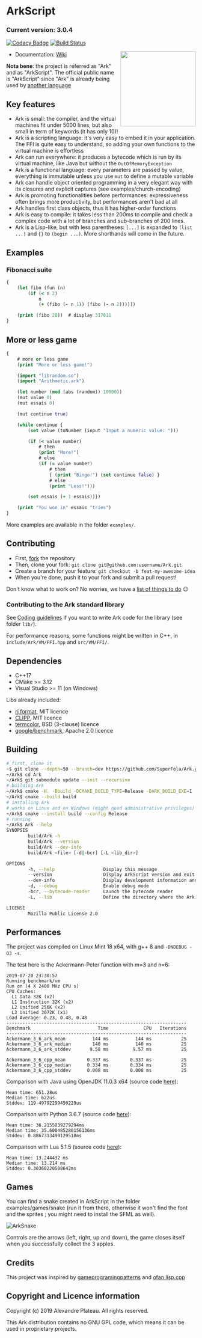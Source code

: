 # ArkScript
### Current version: 3.0.4

[![Codacy Badge](https://api.codacy.com/project/badge/Grade/fd5900d08a97487486c43079c06e19ce)](https://app.codacy.com/app/folaefolc/Ark?utm_source=github.com&utm_medium=referral&utm_content=SuperFola/Ark&utm_campaign=Badge_Grade_Settings)
[![Build Status](https://travis-ci.org/SuperFola/Ark.svg?branch=rework)](https://travis-ci.org/SuperFola/Ark)

<img align="right" src="images/Ark.png" width=200px>

* Documentation: [Wiki](https://github.com/SuperFola/Ark/wiki)

**Nota bene**: the project is referred as "Ark" and as "ArkScript". The official public name is "ArkScript" since "Ark" is already being used by [another language](https://github.com/ark-lang/ark)

## Key features

* Ark is small: the compiler, and the virtual machines fit under 5000 lines, but also small in term of keywords (it has only 10)!
* Ark is a scripting language: it's very easy to embed it in your application. The FFI is quite easy to understand, so adding your own functions to the virtual machine is effortless
* Ark can run everywhere: it produces a bytecode which is run by its virtual machine, like Java but without the `OutOfMemoryException`
* Ark is a functional language: every parameters are passed by value, everything is immutable unless you use `mut` to define a mutable variable
* Ark can handle object oriented programming in a very elegant way with its closures and explicit captures (see examples/church-encoding)
* Ark is promoting functionalities before performances: expressiveness often brings more productivity, but performances aren't bad at all
* Ark handles first class objects, thus it has higher-order functions
* Ark is easy to compile: it takes less than 200ms to compile and check a complex code with a lot of branches and sub-branches of 200 lines.
* Ark is a Lisp-like, but with less parentheses: `[...]` is expanded to `(list ...)` and `{}` to `(begin ...)`. More shorthands will come in the future.

## Examples

### Fibonacci suite

```clojure
{
    (let fibo (fun (n)
        (if (< n 2)
            n
            (+ (fibo (- n 1)) (fibo (- n 2))))))

    (print (fibo 28))  # display 317811
}
```

## More or less game

```clojure
{
    # more or less game
    (print "More or less game!")

    (import "librandom.so")
    (import "Arithmetic.ark")

    (let number (mod (abs (random)) 10000))
    (mut value 0)
    (mut essais 0)

    (mut continue true)

    (while continue {
        (set value (toNumber (input "Input a numeric value: ")))

        (if (< value number)
            # then
            (print "More!")
            # else
            (if (= value number)
                # then
                { (print "Bingo!") (set continue false) }
                # else
                (print "Less!")))

        (set essais (+ 1 essais))})

    (print "You won in" essais "tries")
}
```

More examples are available in the folder `examples/`.

## Contributing

* First, [fork](https://github.com/SuperFola/Ark/fork) the repository
* Then, clone your fork: `git clone git@github.com:username/Ark.git`
* Create a branch for your feature: `git checkout -b feat-my-awesome-idea`
* When you're done, push it to your fork and submit a pull request!

Don't know what to work on? No worries, we have a [list of things to do](https://github.com/SuperFola/Ark/projects) :wink:

### Contributing to the Ark standard library

See [Coding guidelines](https://github.com/SuperFola/Ark/wiki/Coding-guidelines#coding-in-ark) if you want to write Ark code for the library (see folder `lib/`).

For performance reasons, some functions might be written in C++, in `include/Ark/VM/FFI.hpp` and `src/VM/FFI/`.

## Dependencies

* C++17
* CMake >= 3.12
* Visual Studio >= 11 (on Windows)

Libs already included:
* [rj format](https://github.com/ryjen/format), MIT licence
* [CLIPP](https://github.com/muellan/clipp), MIT licence
* [termcolor](https://github.com/ikalnytskyi/termcolor), BSD (3-clause) licence
* [google/benchmark](https://github.com/google/benchmark), Apache 2.0 licence

## Building

```bash
# first, clone it
~$ git clone --depth=50 --branch=dev https://github.com/SuperFola/Ark.git
~/Ark$ cd Ark
~/Ark$ git submodule update --init --recursive
# building Ark
~/Ark$ cmake -H. -Bbuild -DCMAKE_BUILD_TYPE=Release -DARK_BUILD_EXE=1
~/Ark$ cmake --build build
# installing Ark
# works on Linux and on Windows (might need administrative privileges)
~/Ark$ cmake --install build --config Release
# running
~/Ark$ Ark --help
SYNOPSIS
        build/Ark -h
        build/Ark --version
        build/Ark --dev-info
        build/Ark <file> [-d|-bcr] [-L <lib_dir>]

OPTIONS
        -h, --help                  Display this message
        --version                   Display ArkScript version and exit
        --dev-info                  Display development information and exit
        -d, --debug                 Enable debug mode
        -bcr, --bytecode-reader     Launch the bytecode reader
        -L, --lib                   Define the directory where the Ark standard library is

LICENSE
        Mozilla Public License 2.0
```

## Performances

The project was compiled on Linux Mint 18 x64, with g++ 8 and `-DNDEBUG -O3 -s`.

The test here is the Ackermann-Peter function with m=3 and n=6:

```
2019-07-20 23:30:57
Running benchmark/vm
Run on (4 X 2400 MHz CPU s)
CPU Caches:
  L1 Data 32K (x2)
  L1 Instruction 32K (x2)
  L2 Unified 256K (x2)
  L3 Unified 3072K (x1)
Load Average: 0.23, 0.48, 0.48
-------------------------------------------------------------------
Benchmark                         Time             CPU   Iterations
-------------------------------------------------------------------
Ackermann_3_6_ark_mean          144 ms          144 ms           25
Ackermann_3_6_ark_median        140 ms          140 ms           25
Ackermann_3_6_ark_stddev       9.58 ms         9.57 ms           25

Ackermann_3_6_cpp_mean        0.337 ms        0.337 ms           25
Ackermann_3_6_cpp_median      0.334 ms        0.334 ms           25
Ackermann_3_6_cpp_stddev      0.008 ms        0.008 ms           25
```

Comparison with Java using OpenJDK 11.0.3 x64 (source code [here](benchmarks/Ackermann.java)):
```
Mean time: 651.28us
Median time: 622us
Stddev: 119.49792299450229us
```

Comparison with Python 3.6.7 (source code [here](benchmarks/ackermann.py)):
```
Mean time: 36.2155839279294ms
Median time: 35.600485280156136ms
Stddev: 0.8867313499129518ms
```

Comparison with Lua 5.1.5 (source code [here](benchmarks/ackermann.lua)):
```
Mean time: 13.244432 ms
Median time: 13.214 ms
Stddev: 0.30360220508642ms
```

## Games

You can find a snake created in ArkScript in the folder examples/games/snake (run it from there, otherwise it won't find the font and the sprites ; you might need to install the SFML as well).

![ArkSnake](images/ArkSnake.png)

Controls are the arrows (left, right, up and down), the game closes itself when you successfully collect the 3 apples.

## Credits

This project was inspired by [gameprogramingpatterns](http://gameprogrammingpatterns.com/bytecode.html) and [ofan lisp.cpp](https://gist.github.com/ofan/721464)

## Copyright and Licence information

Copyright (c) 2019 Alexandre Plateau. All rights reserved.

This Ark distribution contains no GNU GPL code, which means it can be used in proprietary projects.
